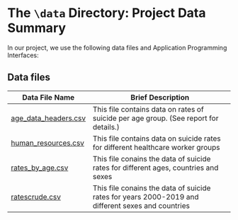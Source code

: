 # The `\data` Directory: Project Data Summary 

In our project, we use the following data files and Application Programming Interfaces:

## Data files 
|Data File Name | Brief Description|
|---------------| -----------------|
|[age_data_headers.csv](./age_data_headers.csv) | This file contains data on rates of suicide per age group. (See report for details.)
|[human_resources.csv](./human_resources.csv) | This file contains data on suicide rates for different healthcare worker groups
|[rates_by_age.csv](./rates_by_age.csv) | This file conains the data of suicide rates for different ages, countries and sexes
|[ratescrude.csv](./ratescrude.csv) | This file conains the data of suicide rates for years 2000-2019 and different sexes and countries



